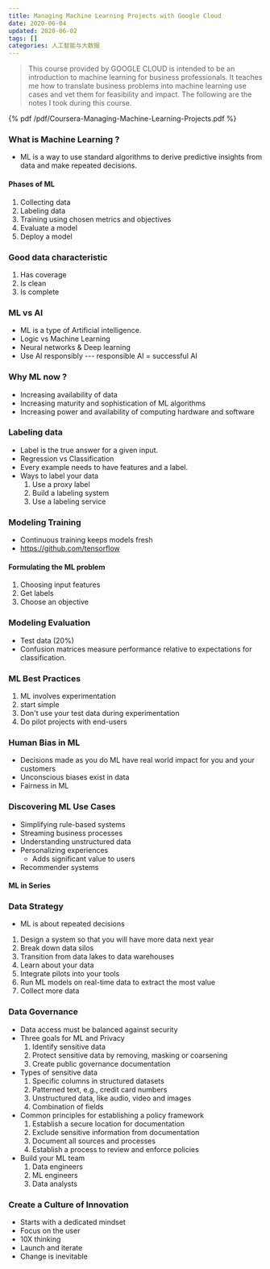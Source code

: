 ```yaml
---
title: Managing Machine Learning Projects with Google Cloud
date: 2020-06-04
updated: 2020-06-02
tags: []
categories: 人工智能与大数据
---
```


> This course provided by GOOGLE CLOUD is intended to be an introduction to machine learning for business professionals. It teaches me how to translate business problems into machine learning use cases and vet them for feasibility and impact. The following are the notes I took during this course.

<!--more-->

{% pdf /pdf/Coursera-Managing-Machine-Learning-Projects.pdf %}

### What is Machine Learning ?

- ML is a way to use standard algorithms to derive predictive insights from data and make repeated decisions.

#### Phases of ML

1. Collecting data
2. Labeling data
3. Training using chosen metrics and objectives
4. Evaluate a model
5. Deploy a model

### Good data characteristic

1. Has coverage
2. Is clean
3. Is complete

### ML vs AI

- ML is a type of Artificial intelligence.
- Logic vs Machine Learning
- Neural networks & Deep learning
- Use AI responsibly --- responsible AI = successful AI

### Why ML now ?

- Increasing availability of data
- Increasing maturity and sophistication of ML algorithms
- Increasing power and availability of computing hardware and software

### Labeling data

- Label is the true answer for a given input.
- Regression vs Classification
- Every example needs to have features and a label.
- Ways to label your data
  1. Use a proxy label
  2. Build a labeling system
  3. Use a labeling service

### Modeling Training

- Continuous training keeps models fresh
- https://github.com/tensorflow

#### Formulating the ML problem

1. Choosing input features
2. Get labels
3. Choose an objective

### Modeling Evaluation

- Test data (20%)
- Confusion matrices measure performance relative to expectations for classification.

### ML Best Practices

1. ML involves experimentation
2. start simple
3. Don't use your test data during experimentation
4. Do pilot projects with end-users

### Human Bias in ML

- Decisions made as you do ML have real world impact for you and your customers
- Unconscious biases exist in data
- Fairness in ML

### Discovering ML Use Cases

- Simplifying rule-based systems
- Streaming business processes
- Understanding unstructured data
- Personalizing experiences
  - Adds significant value to users
- Recommender systems

#### ML in Series

### Data Strategy

- ML is about repeated decisions

1. Design a system so that you will have more data next year
2. Break down data silos
3. Transition from data lakes to data warehouses
4. Learn about your data
5. Integrate pilots into your tools
6. Run ML models on real-time data to extract the most value
7. Collect more data

### Data Governance

- Data access must be balanced against security
- Three goals for ML and Privacy
  1. Identify sensitive data
  2. Protect sensitive data by removing, masking or coarsening
  3. Create public governance documentation
- Types of sensitive data
  1. Specific columns in structured datasets
  2. Patterned text, e.g., credit card numbers
  3. Unstructured data, like audio, video and images
  4. Combination of fields
- Common principles for establishing a policy framework
  1. Establish a secure location for documentation
  2. Exclude sensitive information from documentation
  3. Document all sources and processes
  4. Establish a process to review and enforce policies
- Build your ML team
  1. Data engineers
  2. ML engineers
  3. Data analysts

### Create a Culture of Innovation

- Starts with a dedicated mindset
- Focus on the user
- 10X thinking
- Launch and iterate
- Change is inevitable
